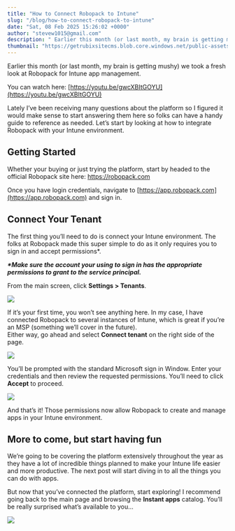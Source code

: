 ```yaml
---
title: "How to Connect Robopack to Intune"
slug: "/blog/how-to-connect-robopack-to-intune"
date: "Sat, 08 Feb 2025 15:26:02 +0000"
author: "stevew1015@gmail.com"
description: " Earlier this month (or last month, my brain is getting mushy) we took a fresh look at Robopack for Intune app management. You can watch here: https://youtu.be/gwcXBItGOYULately I’ve been receiving many questions about the platform so I figured it would make sense to start answering them here"
thumbnail: "https://getrubixsitecms.blob.core.windows.net/public-assets/content/v1/logo512.png"
---
```


Earlier this month (or last month, my brain is getting mushy) we took a fresh look at Robopack for Intune app management.

You can watch here: [https://youtu.be/gwcXBItGOYU](https://youtu.be/gwcXBItGOYU)

Lately I’ve been receiving many questions about the platform so I figured it would make sense to start answering them here so folks can have a handy guide to reference as needed. Let’s start by looking at how to integrate Robopack with your Intune environment.

Getting Started
---------------

Whether your buying or just trying the platform, start by headed to the official Robopack site here: https://robopack.com

Once you have login credentials, navigate to [https://app.robopack.com](https://app.robopack.com) and sign in.

Connect Your Tenant
-------------------

The first thing you’ll need to do is connect your Intune environment. The folks at Robopack made this super simple to do as it only requires you to sign in and accept permissions\*.

**_\*Make sure the account your using to sign in has the appropriate permissions to grant to the service principal._**

From the main screen, click **Settings > Tenants**.

![](https://getrubixsitecms.blob.core.windows.net/public-assets/content/v1/5dd365a31aa1fd743bc30b8e/28712c6e-ff8d-4377-8640-addb69aef7f4/robopack1.png)

If it’s your first time, you won’t see anything here. In my case, I have connected Robopack to several instances of Intune, which is great if you’re an MSP (something we’ll cover in the future).  
Either way, go ahead and select **Connect tenant** on the right side of the page.

![](https://getrubixsitecms.blob.core.windows.net/public-assets/content/v1/5dd365a31aa1fd743bc30b8e/e6c62068-b158-4843-9980-e654a795cf4e/Robopack2.png)

You’ll be prompted with the standard Microsoft sign in Window. Enter your credentials and then review the requested permissions. You’ll need to click **Accept** to proceed.

![](https://getrubixsitecms.blob.core.windows.net/public-assets/content/v1/5dd365a31aa1fd743bc30b8e/0bbd1c6c-cac4-44f6-8421-bf6517aef7ca/Permissions+requested.png)

And that’s it! Those permissions now allow Robopack to create and manage apps in your Intune environment.

More to come, but start having fun
----------------------------------

We’re going to be covering the platform extensively throughout the year as they have a lot of incredible things planned to make your Intune life easier and more productive. The next post will start diving in to all the things you can do with apps.

But now that you’ve connected the platform, start exploring! I recommend going back to the main page and browsing the **Instant apps** catalog. You’ll be really surprised what’s available to you…

![](https://getrubixsitecms.blob.core.windows.net/public-assets/content/v1/5dd365a31aa1fd743bc30b8e/8666e52b-7404-443d-a704-994916a38dee/SCR-20250208-jkmb.png)

